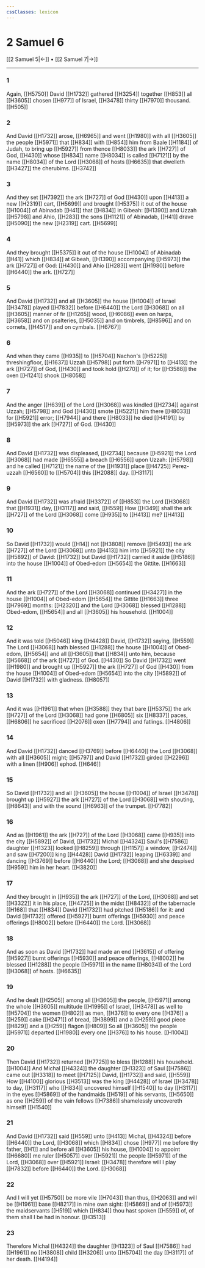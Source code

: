 ```yaml
---
cssClasses: lexicon
---
```

# 2 Samuel 6

[[2 Samuel 5|←]] • [[2 Samuel 7|→]]

---

### 1
Again, [[H5750]] David [[H1732]] gathered [[H3254]]  together [[H853]] all [[H3605]] chosen [[H977]] of Israel, [[H3478]] thirty [[H7970]] thousand. [[H505]]

### 2
And David [[H1732]] arose, [[H6965]] and went [[H1980]] with all [[H3605]] the people [[H5971]] that [[H834]] with [[H854]] him from Baale [[H1184]] of Judah, to bring up [[H5927]] from thence [[H8033]] the ark [[H727]] of God, [[H430]] whose [[H834]] name [[H8034]] is called [[H7121]] by the name [[H8034]] of the Lord [[H3068]] of hosts [[H6635]] that dwelleth [[H3427]] the cherubims. [[H3742]]

### 3
And they set [[H7392]] the ark [[H727]] of God [[H430]] upon [[H413]] a new [[H2319]] cart, [[H5699]] and brought [[H5375]] it out of the house [[H1004]] of Abinadab [[H41]] that [[H834]] in Gibeah: [[H1390]] and Uzzah [[H5798]] and Ahio, [[H283]] the sons [[H1121]] of Abinadab, [[H41]] drave [[H5090]] the new [[H2319]] cart. [[H5699]]

### 4
And they brought [[H5375]] it out of the house [[H1004]] of Abinadab [[H41]] which [[H834]] at Gibeah, [[H1390]] accompanying [[H5973]] the ark [[H727]] of God: [[H430]] and Ahio [[H283]] went [[H1980]] before [[H6440]] the ark. [[H727]]

### 5
And David [[H1732]] and all [[H3605]] the house [[H1004]] of Israel [[H3478]] played [[H7832]] before [[H6440]] the Lord [[H3068]] on all [[H3605]] manner of fir [[H1265]] wood, [[H6086]] even on harps, [[H3658]] and on psalteries, [[H5035]] and on timbrels, [[H8596]] and on cornets, [[H4517]] and on cymbals. [[H6767]]

### 6
And when they came [[H935]] to [[H5704]] Nachon's [[H5225]] threshingfloor, [[H1637]] Uzzah [[H5798]] put forth [[H7971]] to [[H413]] the ark [[H727]] of God, [[H430]] and took hold [[H270]] of it; for [[H3588]] the oxen [[H1241]] shook [[H8058]]

### 7
And the anger [[H639]] of the Lord [[H3068]] was kindled [[H2734]] against Uzzah; [[H5798]] and God [[H430]] smote [[H5221]] him there [[H8033]] for [[H5921]] error; [[H7944]] and there [[H8033]] he died [[H4191]] by [[H5973]] the ark [[H727]] of God. [[H430]]

### 8
And David [[H1732]] was displeased, [[H2734]] because [[H5921]] the Lord [[H3068]] had made [[H6555]] a breach [[H6556]] upon Uzzah: [[H5798]] and he called [[H7121]] the name of the [[H1931]] place [[H4725]] Perez-uzzah [[H6560]] to [[H5704]] this [[H2088]] day. [[H3117]]

### 9
And David [[H1732]] was afraid [[H3372]]  of [[H853]] the Lord [[H3068]] that [[H1931]] day, [[H3117]] and said, [[H559]] How [[H349]] shall the ark [[H727]] of the Lord [[H3068]] come [[H935]] to [[H413]] me? [[H413]]

### 10
So David [[H1732]] would [[H14]] not [[H3808]] remove [[H5493]] the ark [[H727]] of the Lord [[H3068]] unto [[H413]] him into [[H5921]] the city [[H5892]] of David: [[H1732]] but David [[H1732]] carried it aside [[H5186]] into the house [[H1004]] of Obed-edom [[H5654]] the Gittite. [[H1663]]

### 11
And the ark [[H727]] of the Lord [[H3068]] continued [[H3427]] in the house [[H1004]] of Obed-edom [[H5654]] the Gittite [[H1663]] three [[H7969]] months: [[H2320]] and the Lord [[H3068]] blessed [[H1288]] Obed-edom, [[H5654]] and all [[H3605]] his household. [[H1004]]

### 12
And it was told [[H5046]] king [[H4428]] David, [[H1732]] saying, [[H559]] The Lord [[H3068]] hath blessed [[H1288]] the house [[H1004]] of Obed-edom, [[H5654]] and all [[H3605]] that [[H834]] unto him, because [[H5668]] of the ark [[H727]] of God. [[H430]] So David [[H1732]] went [[H1980]] and brought up [[H5927]] the ark [[H727]] of God [[H430]] from the house [[H1004]] of Obed-edom [[H5654]] into the city [[H5892]] of David [[H1732]] with gladness. [[H8057]]

### 13
And it was [[H1961]] that when [[H3588]] they that bare [[H5375]] the ark [[H727]] of the Lord [[H3068]] had gone [[H6805]] six [[H8337]] paces, [[H6806]] he sacrificed [[H2076]] oxen [[H7794]] and fatlings. [[H4806]]

### 14
And David [[H1732]] danced [[H3769]] before [[H6440]] the Lord [[H3068]] with all [[H3605]] might; [[H5797]] and David [[H1732]] girded [[H2296]] with a linen [[H906]] ephod. [[H646]]

### 15
So David [[H1732]] and all [[H3605]] the house [[H1004]] of Israel [[H3478]] brought up [[H5927]] the ark [[H727]] of the Lord [[H3068]] with shouting, [[H8643]] and with the sound [[H6963]] of the trumpet. [[H7782]]

### 16
And as [[H1961]] the ark [[H727]] of the Lord [[H3068]] came [[H935]] into the city [[H5892]] of David, [[H1732]] Michal [[H4324]] Saul's [[H7586]] daughter [[H1323]] looked [[H8259]] through [[H1157]] a window, [[H2474]] and saw [[H7200]] king [[H4428]] David [[H1732]] leaping [[H6339]] and dancing [[H3769]] before [[H6440]] the Lord; [[H3068]] and she despised [[H959]] him in her heart. [[H3820]]

### 17
And they brought in [[H935]] the ark [[H727]] of the Lord, [[H3068]] and set [[H3322]] it in his place, [[H4725]] in the midst [[H8432]] of the tabernacle [[H168]] that [[H834]] David [[H1732]] had pitched [[H5186]] for it: and David [[H1732]] offered [[H5927]] burnt offerings [[H5930]] and peace offerings [[H8002]] before [[H6440]] the Lord. [[H3068]]

### 18
And as soon as David [[H1732]] had made an end [[H3615]] of offering [[H5927]] burnt offerings [[H5930]] and peace offerings, [[H8002]] he blessed [[H1288]] the people [[H5971]] in the name [[H8034]] of the Lord [[H3068]] of hosts. [[H6635]]

### 19
And he dealt [[H2505]] among all [[H3605]] the people, [[H5971]] among the whole [[H3605]] multitude [[H1995]] of Israel, [[H3478]] as well to [[H5704]] the women [[H802]] as men, [[H376]] to every one [[H376]] a [[H259]] cake [[H2471]] of bread, [[H3899]] and a [[H259]] good piece [[H829]] and a [[H259]] flagon [[H809]] So all [[H3605]] the people [[H5971]] departed [[H1980]] every one [[H376]] to his house. [[H1004]]

### 20
Then David [[H1732]] returned [[H7725]] to bless [[H1288]] his household. [[H1004]] And Michal [[H4324]] the daughter [[H1323]] of Saul [[H7586]] came out [[H3318]] to meet [[H7125]] David, [[H1732]] and said, [[H559]] How [[H4100]] glorious [[H3513]] was the king [[H4428]] of Israel [[H3478]] to day, [[H3117]] who [[H834]] uncovered himself [[H1540]] to day [[H3117]] in the eyes [[H5869]] of the handmaids [[H519]] of his servants, [[H5650]] as one [[H259]] of the vain fellows [[H7386]] shamelessly uncovereth himself! [[H1540]]

### 21
And David [[H1732]] said [[H559]] unto [[H413]] Michal, [[H4324]] before [[H6440]] the Lord, [[H3068]] which [[H834]] chose [[H977]] me before thy father, [[H1]] and before all [[H3605]] his house, [[H1004]] to appoint [[H6680]] me ruler [[H5057]] over [[H5921]] the people [[H5971]] of the Lord, [[H3068]] over [[H5921]] Israel: [[H3478]] therefore will I play [[H7832]] before [[H6440]] the Lord. [[H3068]]

### 22
And I will yet [[H5750]] be more vile [[H7043]] than thus, [[H2063]] and will be [[H1961]] base [[H8217]] in mine own sight: [[H5869]] and of [[H5973]] the maidservants [[H519]] which [[H834]] thou hast spoken [[H559]] of, of them shall I be had in honour. [[H3513]]

### 23
Therefore Michal [[H4324]] the daughter [[H1323]] of Saul [[H7586]] had [[H1961]] no [[H3808]] child [[H3206]] unto [[H5704]] the day [[H3117]] of her death. [[H4194]]